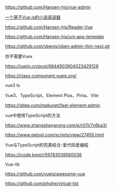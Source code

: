 

https://github.com/Hansen-hjs/vue-admin

[一个基于Vue.js的小说阅读器](https://juejin.cn/post/6844904127898583048)

https://github.com/Hansen-hjs/Reader-Vue

https://github.com/Hansen-hjs/uni-app-template


https://github.com/vbenjs/vben-admin-thin-next.git


你不需要Vuex

https://juejin.cn/post/6844903904023429128



https://class-component.vuejs.org/



vue3 ts

Vue3、TypeScript、Element Plus、Pinia、Vite

https://gitee.com/makunet/fast-element-admin



vue中使用TypeScript的方法

https://www.zhangshengrong.com/p/rG1V7v6ka3/

https://www.qetool.com/scripts/view/27455.html

Vue与TypeScript的完美结合-爱代码爱编程

https://icode.best/i/59783039560038





Vue-lib

https://github.com/vuejs/awesome-vue

https://github.com/phphe/virtual-list